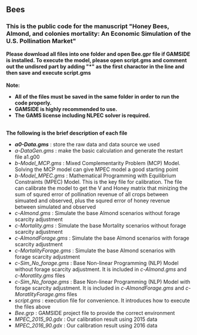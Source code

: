 ## Bees
### This is the public code for the manuscript "Honey Bees, Almond, and colonies mortality: An Economic Simulation of the U.S. Pollination Market"

**Please download all files into one folder and open Bee.gpr file if GAMSIDE is installed. To execute the model, please open script.gms  and comment out the undisred part by adding "*" as the first charactor in the line and then save and execute script.gms**  <br>
<br>
**Note:**<br>
* **All of the files must be saved in the same folder in order to run the code properly.** <br>
* **GAMSIDE is highly recommended to use.** <br>
* **The GAMS license including NLPEC solver is required.** <br><br>

**The following is the brief description of each file** <br>
* ***a0-Data.gms*** : store the raw data and data source we used
* *a-DataGen.gms* : make the basic calculation and generate the restart file a1.g00
* *b-Model_MCP.gms* : Mixed Complementarity Problem (MCP) Model. Solving the MCP model can give MPEC model a good starting point
* *b-Model_MPEC.gms* : Mathematical Programming with Equilibrium Constraints (MPEC) Model. This is the key file for calibration. The file can calibrate the model to get the V and Honey matrix that minizing the sum of squred error of pollination revenue of all crops between simuated and observed, plus the squred error of honey revenue between simulated and observed
* *c-Almond.gms* : Simulate the base Almond scenarios without forage scarcity adjustment
* *c-Mortality.gms* : Simulate the base Mortality scenarios without forage scarcity adjustment
* *c-AlmondForage.gms* : Simulate the base Almond scenarios with forage scarcity adjustment
* *c-MortalityForage.gms* : Simulate the base Almond scenarios with forage scarcity adjustment
* *c-Sim_No_forage.gms* : Base Non-linear Programming (NLP) Model without forage scarcity adjustment. It is included in *c-Almond.gms* and *c-Moratlity.gms* files
* *c-Sim_No_forage.gms* : Base Non-linear Programming (NLP) Model with forage scarcity adjustment. It is included in *c-AlmondForage.gms* and *c-MoratlityForage.gms* files
* *script.gms* : execution file for convenience. It introduces how to execute the files above
* *Bee.grp* : GAMSIDE project file to provide the correct environment
* *MPEC_2015_90.gdx* : Our calibration result using 2015 data
* *MPEC_2016_90.gdx* : Our calibration result using 2016 data
